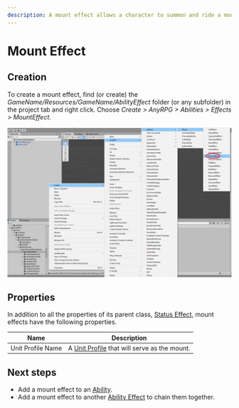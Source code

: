 ```yaml
---
description: A mount effect allows a character to summon and ride a mount.
---
```


# Mount Effect

## Creation

To create a mount effect, find (or create) the _GameName/Resources/GameName/AbilityEffect_ folder (or any subfolder) in the project tab and right click.  Choose _Create > AnyRPG > Abilities > Effects > MountEffect_.

![](<../../.gitbook/assets/image (5).png>)

## Properties

In addition to all the properties of its parent class, [Status Effect](status-effect.md), mount effects have the following properties.

| Name              | Description                                                        |
| ----------------- | ------------------------------------------------------------------ |
| Unit Profile Name | A [Unit Profile](../unit-profile.md) that will serve as the mount. |

## Next steps

* Add a mount effect to an [Ability](../abilities/).
* Add a mount effect to another [Ability Effect](./) to chain them together.
